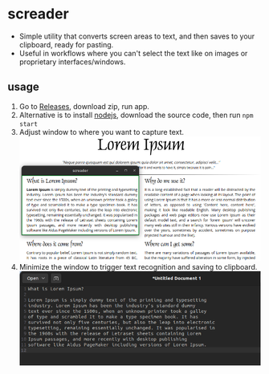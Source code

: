 # screader
- Simple utility that converts screen areas to text, and then saves to your clipboard, ready for pasting. 
- Useful in workflows where you can't select the text like on images or proprietary interfaces/windows.

## usage
1. Go to [Releases](https://github.com/natzcam/screader/releases), download zip, run app.
2. Alternative is to install [nodejs](https://nodejs.org/en/download), download the source code, then run `npm start`
3. Adjust window to where you want to capture text.
![demo1](demo/demo1.png)
4. Minimize the window to trigger text recognition and saving to clipboard.
![demo2](demo/demo2.png)
